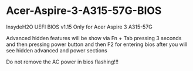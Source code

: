 # Acer-Aspire-3-A315-57G-BIOS

InsydeH2O UEFI BIOS v1.15
Only for Acer Aspire 3 A315-57G

Advanced hidden features will be show via Fn + Tab pressing 3 seconds and then pressing power button and then F2 for entering bios after you will see hidden advanced and power sections

Do not remove the AC power in bios flashing!!!

